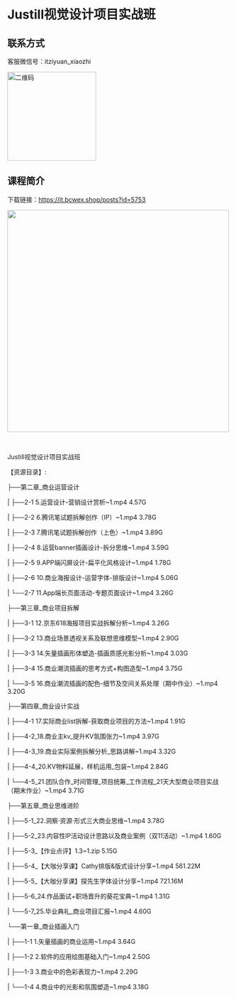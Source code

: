 # Justill视觉设计项目实战班

## 联系方式

客服微信号：itziyuan_xiaozhi

<img src="https://ziyuanyun.oss-cn-guangzhou.aliyuncs.com/common/20240614073449/666b82192834a.jpg" width="200" height="200" alt="二维码">

## 课程简介

下载链接：https://it.bcwex.shop/posts?id=5753

<img src="https://ziyuanyun.oss-cn-guangzhou.aliyuncs.com/yun/20241201164630/674c226670b43.jpg" width="500" alt="">

  &nbsp;

 Justill视觉设计项目实战班



 【资源目录】:

 ├──第二章_商业运营设计

 | ├──2-1 5.运营设计-营销设计赏析~1.mp4 4.57G

 | ├──2-2 6.腾讯笔试题拆解创作（IP）~1.mp4 3.78G

 | ├──2-3 7.腾讯笔试题拆解创作（上色）~1.mp4 3.89G

 | ├──2-4 8.运营banner插画设计-拆分思维~1.mp4 3.59G

 | ├──2-5 9.APP端闪屏设计-扁平化风格设计~1.mp4 1.78G

 | ├──2-6 10.商业海报设计-运营字体-排版设计~1.mp4 5.06G

 | └──2-7 11.App端长页面活动-专题页面设计~1.mp4 3.26G

 ├──第三章_商业项目拆解

 | ├──3-1 12.京东618海报项目实战拆解分析~1.mp4 3.26G

 | ├──3-2 13.商业场景透视关系及联想思维模型~1.mp4 2.90G

 | ├──3-3 14.矢量插画形体塑造-插画质感光影分析~1.mp4 3.03G

 | ├──3-4 15.商业潮流插画的思考方式+构图造型~1.mp4 3.75G

 | └──3-5 16.商业潮流插画的配色-细节及空间关系处理（期中作业）~1.mp4 3.20G

 ├──第四章_商业设计实战

 | ├──4-1 17.实际商业list拆解-获取商业项目的方法~1.mp4 1.91G

 | ├──4-2_18.商业主kv_提升KV氛围张力~1.mp4 3.97G

 | ├──4-3_19.商业实际案例拆解分析_思路讲解~1.mp4 3.32G

 | ├──4-4_20.KV物料延展，样机运用_包装~1.mp4 2.84G

 | └──4-5_21.团队合作_时间管理_项目统筹_工作流程_21天大型商业项目实战（期末作业）~1.mp4 3.71G

 ├──第五章_商业思维进阶

 | ├──5-1_22.洞察·资源·形式三大商业思维~1.mp4 3.78G

 | ├──5-2_23.内容性IP活动设计思路以及商业案例（双11活动）~1.mp4 1.60G

 | ├──5-3_【作业点评】1.3~1.zip 5.15G

 | ├──5-4_【大咖分享课】Cathy排版&amp;版式设计分享~1.mp4 561.22M

 | ├──5-5_【大咖分享课】探先生字体设计分享~1.mp4 721.16M

 | ├──5-6_24.作品面试+职场晋升的葵花宝典~1.mp4 1.31G

 | └──5-7_25.毕业典礼_商业项目汇报~1.mp4 4.60G

 └──第一章_商业插画入门

 | ├──1-1 1.矢量插画的商业运用~1.mp4 3.64G

 | ├──1-2 2.软件的应用绘图基础入门~1.mp4 2.50G

 | ├──1-3 3.商业中的色彩表现力~1.mp4 2.29G

 | └──1-4 4.商业中的光影和氛围塑造~1.mp4 3.18G

  